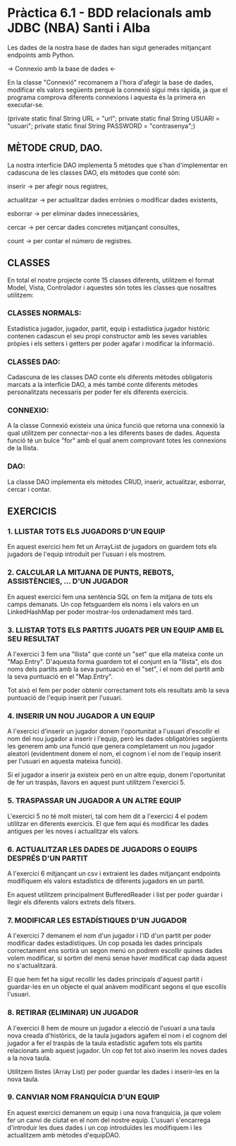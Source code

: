 # Pràctica 6.1 - BDD relacionals amb JDBC (NBA) Santi i Alba

Les dades de la nostra base de dades han sigut generades mitjançant endpoints amb Python.

-> Connexio amb la base de dades <-

En la classe "Connexió" recomanem a l'hora d'afegir la base de dades, modificar els valors següents perquè la connexió sigui més ràpida, ja que el programa comprova diferents connexions i aquesta és la primera en executar-se.

(private static final String URL = "url";
private static final String USUARI = "usuari";
private static final String PASSWORD = "contrasenya";)

## MÈTODE CRUD, DAO.

La nostra interfície DAO implementa 5 mètodes que s'han d'implementar en cadascuna de les classes DAO, els mètodes que conté són: 

inserir -> per afegir nous registres, 

actualitzar -> per actualitzar dades errònies o modificar dades existents,

esborrar -> per eliminar dades innecessàries, 

cercar -> per cercar dades concretes mitjançant consultes, 

count -> per contar el número de registres.

## CLASSES

En total el nostre projecte conte 15 classes diferents, utilitzem el format Model, Vista, Controlador i aquestes són totes les classes que nosaltres utilitzem:

### CLASSES NORMALS:

Estadística jugador, jugador, partit, equip i estadística jugador històric contenen cadascun el seu propi constructor amb les seves variables pròpies i els setters i getters per poder agafar i modificar la informació.

###  CLASSES DAO:

Cadascuna de les classes DAO conte els diferents mètodes obligatoris marcats a la interfície DAO, a més també conte diferents mètodes personalitzats necessaris per poder fer els diferents exercicis.

### CONNEXIO:

A la classe Connexió existeix una única funció que retorna una connexió la qual utilitzem per connectar-nos a les diferents bases de dades. Aquesta funció té un bulce "for" amb el qual anem comprovant totes les connexions de la llista.

### DAO:

La classe DAO implementa els mètodes CRUD, inserir, actualitzar, esborrar, cercar i contar.

## EXERCICIS

### 1. LLISTAR TOTS ELS JUGADORS D'UN EQUIP

En aquest exercici hem fet un ArrayList de jugadors on guardem tots els jugadors de l'equip introduït per l'usuari i els mostrem.

### 2. CALCULAR LA MITJANA DE PUNTS, REBOTS, ASSISTÈNCIES, ... D'UN JUGADOR

En aquest exercici fem una sentència SQL on fem la mitjana de tots els camps demanats. Un cop fetsguardem els noms i els valors en un LinkedHashMap per poder mostrar-los ordenadament més tard.

### 3. LLISTAR TOTS ELS PARTITS JUGATS PER UN EQUIP AMB EL SEU RESULTAT

A l'exercici 3 fem una "llista" que conté un "set" que ella mateixa conte un "Map.Entry".
D'aquesta forma guardem tot el conjunt en la "llista", els dos noms dels partits amb la seva puntuació en el "set", i el nom del partit amb la seva puntuació en el "Map.Entry".

Tot això el fem per poder obtenir correctament tots els resultats amb la seva puntuació de l'equip inserit per l'usuari.

### 4. INSERIR UN NOU JUGADOR A UN EQUIP

A l'exercici d'inserir un jugador donem l'oportunitat a l'usuari d'escollir el nom del nou jugador a inserir i l'equip, però les dades obligatòries següents les generem amb una funció que genera completament un nou jugador aleatori
(evidentment donem el nom, el cognom i el nom de l'equip inserit per l'usuari en aquesta mateixa funció).

Si el jugador a inserir ja existeix però en un altre equip, donem l'oportunitat de fer un traspàs, llavors en aquest punt utilitzem l'exercici 5.

### 5. TRASPASSAR UN JUGADOR A UN ALTRE EQUIP

L'exercici 5 no té molt misteri, tal com hem dit a l'exercici 4 el podem utilitzar en diferents exercicis. El que fem aquí és modificar les dades antigues per les noves i actualitzar els valors.

### 6. ACTUALITZAR LES DADES DE JUGADORS O EQUIPS DESPRÉS D'UN PARTIT

A l'exercici 6 mitjançant un csv i extraient les dades mitjançant endpoints modifiquem els valors estadístics de diferents jugadors en un partit.

En aquest utilitzem principalment BufferedReader i list per poder guardar i llegir els diferents valors extrets dels fitxers.

### 7. MODIFICAR LES ESTADÍSTIQUES D'UN JUGADOR

A l'exercici 7 demanem el nom d'un jugador i l'ID d'un partit per poder modificar dades estadístiques. Un cop posada les dades principals correctament ens sortirà un segon menú on podrem escollir quines dades volem modificar, si sortim del menú sense haver modificat cap dada aquest no s'actualitzarà.

El que hem fet ha sigut recollir les dades principals d'aquest partit i guardar-les en un objecte el qual anàvem modificant segons el que escollís l'usuari.

### 8. RETIRAR (ELIMINAR) UN JUGADOR

A l'exercici 8 hem de moure un jugador a elecció de l'usuari a una taula nova creada d'històrics, de la taula jugadors agafem el nom i el cognom del jugador a fer el traspàs de la taula estadístic agafem tots els partits relacionats amb aquest jugador. Un cop fet tot això inserim les noves dades a la nova taula.

Utilitzem llistes (Array List) per poder guardar les dades i inserir-les en la nova taula.

### 9. CANVIAR NOM FRANQUÍCIA D'UN EQUIP

En aquest exercici demanem un equip i una nova franquícia, ja que volem fer un canvi de ciutat en el nom del nostre equip. L'usuari s'encarrega d'introduir les dues dades i un cop introduïdes les modifiquem i les actualitzem amb mètodes d'equipDAO.
